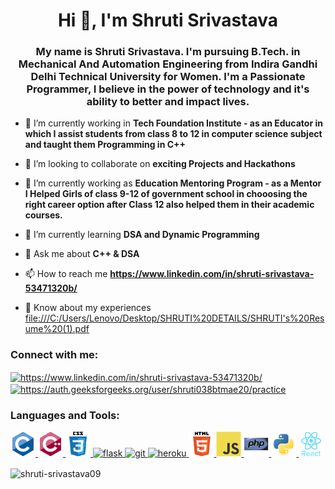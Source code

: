 <h1 align="center">Hi 👋, I'm Shruti Srivastava</h1>
<h3 align="center">My name is Shruti Srivastava. I'm pursuing B.Tech. in Mechanical And Automation Engineering from Indira Gandhi Delhi Technical University for Women. I'm a Passionate Programmer, I believe in the power of technology and it's ability to better and impact lives.</h3>

- 🔭 I’m currently working in **Tech Foundation Institute - as an Educator in which I assist students from class 8 to 12 in computer science subject and taught them Programming in C++**

- 🌱 I’m looking to collaborate on **exciting Projects and Hackathons**

- 👯 I’m currently working as **Education Mentoring Program - as a Mentor I Helped Girls of class 9-12 of government school in chooosing the right career option after Class 12 also helped them in their academic courses.**

- 🤝 I’m currently learning **DSA and Dynamic Programming**

- 💬 Ask me about **C++ & DSA**

- 📫 How to reach me **https://www.linkedin.com/in/shruti-srivastava-53471320b/**

- 📄 Know about my experiences [file:///C:/Users/Lenovo/Desktop/SHRUTI%20DETAILS/SHRUTI's%20Resume%20(1).pdf](file:///C:/Users/Lenovo/Desktop/SHRUTI%20DETAILS/SHRUTI's%20Resume%20(1).pdf)

<h3 align="left">Connect with me:</h3>
<p align="left">
<a href="https://linkedin.com/in/https://www.linkedin.com/in/shruti-srivastava-53471320b/" target="blank"><img align="center" src="https://raw.githubusercontent.com/rahuldkjain/github-profile-readme-generator/master/src/images/icons/Social/linked-in-alt.svg" alt="https://www.linkedin.com/in/shruti-srivastava-53471320b/" height="30" width="40" /></a>
<a href="https://auth.geeksforgeeks.org/user/https://auth.geeksforgeeks.org/user/shruti038btmae20/practice" target="blank"><img align="center" src="https://raw.githubusercontent.com/rahuldkjain/github-profile-readme-generator/master/src/images/icons/Social/geeks-for-geeks.svg" alt="https://auth.geeksforgeeks.org/user/shruti038btmae20/practice" height="30" width="40" /></a>
</p>

<h3 align="left">Languages and Tools:</h3>
<p align="left"> <a href="https://www.cprogramming.com/" target="_blank" rel="noreferrer"> <img src="https://raw.githubusercontent.com/devicons/devicon/master/icons/c/c-original.svg" alt="c" width="40" height="40"/> </a> <a href="https://www.w3schools.com/cpp/" target="_blank" rel="noreferrer"> <img src="https://raw.githubusercontent.com/devicons/devicon/master/icons/cplusplus/cplusplus-original.svg" alt="cplusplus" width="40" height="40"/> </a> <a href="https://www.w3schools.com/css/" target="_blank" rel="noreferrer"> <img src="https://raw.githubusercontent.com/devicons/devicon/master/icons/css3/css3-original-wordmark.svg" alt="css3" width="40" height="40"/> </a> <a href="https://flask.palletsprojects.com/" target="_blank" rel="noreferrer"> <img src="https://www.vectorlogo.zone/logos/pocoo_flask/pocoo_flask-icon.svg" alt="flask" width="40" height="40"/> </a> <a href="https://git-scm.com/" target="_blank" rel="noreferrer"> <img src="https://www.vectorlogo.zone/logos/git-scm/git-scm-icon.svg" alt="git" width="40" height="40"/> </a> <a href="https://heroku.com" target="_blank" rel="noreferrer"> <img src="https://www.vectorlogo.zone/logos/heroku/heroku-icon.svg" alt="heroku" width="40" height="40"/> </a> <a href="https://www.w3.org/html/" target="_blank" rel="noreferrer"> <img src="https://raw.githubusercontent.com/devicons/devicon/master/icons/html5/html5-original-wordmark.svg" alt="html5" width="40" height="40"/> </a> <a href="https://developer.mozilla.org/en-US/docs/Web/JavaScript" target="_blank" rel="noreferrer"> <img src="https://raw.githubusercontent.com/devicons/devicon/master/icons/javascript/javascript-original.svg" alt="javascript" width="40" height="40"/> </a> <a href="https://www.php.net" target="_blank" rel="noreferrer"> <img src="https://raw.githubusercontent.com/devicons/devicon/master/icons/php/php-original.svg" alt="php" width="40" height="40"/> </a> <a href="https://www.python.org" target="_blank" rel="noreferrer"> <img src="https://raw.githubusercontent.com/devicons/devicon/master/icons/python/python-original.svg" alt="python" width="40" height="40"/> </a> <a href="https://reactjs.org/" target="_blank" rel="noreferrer"> <img src="https://raw.githubusercontent.com/devicons/devicon/master/icons/react/react-original-wordmark.svg" alt="react" width="40" height="40"/> </a> </p>

<p><img align="center" src="https://github-readme-stats.vercel.app/api/top-langs?username=shruti-srivastava09&show_icons=true&locale=en&layout=compact" alt="shruti-srivastava09" /></p>
